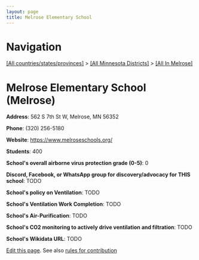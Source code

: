 ```yaml
---
layout: page
title: Melrose Elementary School
---
```

# Navigation

[[All countries/states/provinces]](../../..) > [[All Minnesota Districts]](../..) > [[All In Melrose]](..)

# Melrose Elementary School (Melrose)

**Address**: 562 S 7th St W, Melrose, MN 56352

**Phone**: (320) 256-5180

**Website**: <https://www.melroseschools.org/>

**Students**: 400

**School's overall airborne virus protection grade (0-5)**: 0

**Discord, Facebook, or WhatsApp group for discovery/advocacy for THIS school**: TODO

**School's policy on Ventilation**: TODO

**School's Ventilation Work Completion**: TODO

**School's Air-Purification**: TODO

**School's CO2 monitoring to actively drive ventilation and filtration**: TODO

**School's Wikidata URL**: TODO


[Edit this page](https://github.com/ventilate-schools/MN/edit/main/./Melrose/Melrose_Elementary_School.md). See also [rules for contribution](../../../contribution-rules/)